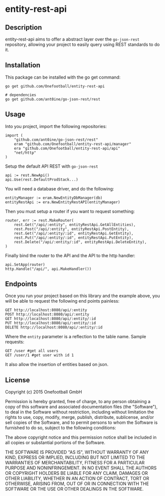 entity-rest-api
===============

Description
-----------

entity-rest-api aims to offer a abstract layer over the `go-json-rest` repository, allowing your project to easily query using REST standards to do it.

Installation
------------

This package can be installed with the go get command:

    go get github.com/Onefootball/entity-rest-api

    # dependencies
    go get github.com/ant0ine/go-json-rest/rest

Usage
-----

Into you project, import the following repositories:

	import (
		"github.com/ant0ine/go-json-rest/rest"
		eram "github.com/Onefootball/entity-rest-api/manager"
		era "github.com/Onefootball/entity-rest-api/api"
		"net/http"
	)

Setup the default API REST with `go-json-rest`

	api := rest.NewApi()
	api.Use(rest.DefaultProdStack...)

You will need a database driver, and do the following:

	entityManager := eram.NewEntityDbManager(db)
	entityRestApi := era.NewEntityRestAPI(entityManager)

Then you must setup a router if you want to request something:

	router, err := rest.MakeRouter(
		rest.Get("/api/:entity", entityRestApi.GetAllEntities),
		rest.Post("/api/:entity", entityRestApi.PostEntity),
		rest.Get("/api/:entity/:id", entityRestApi.GetEntity),
		rest.Put("/api/:entity/:id", entityRestApi.PutEntity),
		rest.Delete("/api/:entity/:id", entityRestApi.DeleteEntity),
	)

Finally bind the router to the API and the API to the http handler:

	api.SetApp(router)
	http.Handle("/api/", api.MakeHandler())

Endpoints
---------

Once you run your project based on this library and the example above, you will be able to request the following end points painless:

	GET http://localhost:8080/api/:entity
	POST http://localhost:8080/api/:entity
	GET http://localhost:8080/api/:entity/:id
	PUT http://localhost:8080/api/:entity/:id
	DELETE http://localhost:8080/api/:entity/:id

Where the `entity` parameter is a reflection to the table name. Sample requests:

	GET /user #get all users
	GET /user/1 #get user with id 1

It also allow the insertion of entities based on json.

License
-------

Copyright (c) 2015 Onefootball GmbH

Permission is hereby granted, free of charge, to any person obtaining a copy
of this software and associated documentation files (the "Software"), to deal
in the Software without restriction, including without limitation the rights
to use, copy, modify, merge, publish, distribute, sublicense, and/or sell
copies of the Software, and to permit persons to whom the Software is
furnished to do so, subject to the following conditions:

The above copyright notice and this permission notice shall be included in
all copies or substantial portions of the Software.

THE SOFTWARE IS PROVIDED "AS IS", WITHOUT WARRANTY OF ANY KIND, EXPRESS OR
IMPLIED, INCLUDING BUT NOT LIMITED TO THE WARRANTIES OF MERCHANTABILITY,
FITNESS FOR A PARTICULAR PURPOSE AND NONINFRINGEMENT. IN NO EVENT SHALL THE
AUTHORS OR COPYRIGHT HOLDERS BE LIABLE FOR ANY CLAIM, DAMAGES OR OTHER
LIABILITY, WHETHER IN AN ACTION OF CONTRACT, TORT OR OTHERWISE, ARISING FROM,
OUT OF OR IN CONNECTION WITH THE SOFTWARE OR THE USE OR OTHER DEALINGS IN
THE SOFTWARE.